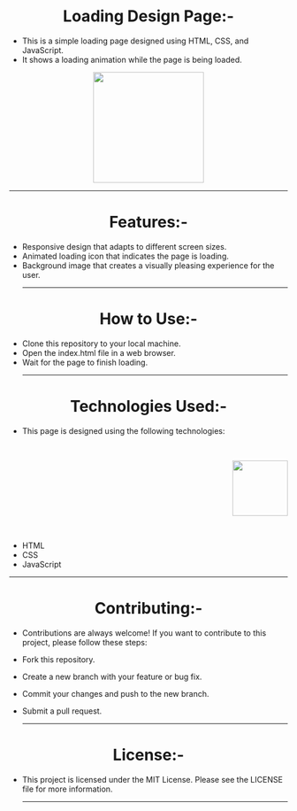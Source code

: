 <h1 align="center" >Loading Design Page:-</h1>

- This is a simple loading page designed using HTML, CSS, and JavaScript. 
- It shows a loading animation while the page is being loaded.<br>
<p align="center">
<img height="200" wedith="200" src="https://gifimage.net/wp-content/uploads/2017/06/loading-gif-14.gif"></p>
<hr>
<h1 align="center" >Features:-</h1>

- Responsive design that adapts to different screen sizes.<br>
- Animated loading icon that indicates the page is loading.<br>
- Background image that creates a visually pleasing experience for the user.<br><hr>
<h1 align="center" >How to Use:-</h1>

- Clone this repository to your local machine.<br>
- Open the index.html file in a web browser.<br>
- Wait for the page to finish loading.<br><hr>
<h1 align="center" >Technologies Used:-</h1>

- This page is designed using the following technologies:
<br>
<p align="right">
<img height="100" wedith="100" src="https://clipartcraft.com/images/html5-logo-css3-9.png"></p>
<br>

- HTML
- CSS
- JavaScript
<hr>
<h1 align="center" >Contributing:-</h1>

- Contributions are always welcome! If you want to contribute to this project, please follow these steps:<br>

- Fork this repository.<br>
- Create a new branch with your feature or bug fix.<br>
- Commit your changes and push to the new branch.<br>
- Submit a pull request.<br><hr>
<h1 align="center" >License:- </h1>

- This project is licensed under the MIT License. Please see the LICENSE file for more information.<br><hr>




